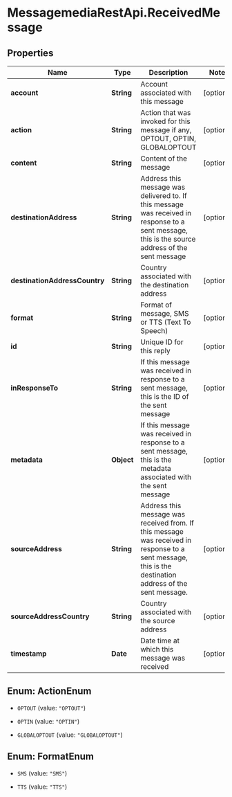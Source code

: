 # MessagemediaRestApi.ReceivedMessage

## Properties
Name | Type | Description | Notes
------------ | ------------- | ------------- | -------------
**account** | **String** | Account associated with this message | [optional] 
**action** | **String** | Action that was invoked for this message if any, OPTOUT, OPTIN, GLOBALOPTOUT | [optional] 
**content** | **String** | Content of the message | [optional] 
**destinationAddress** | **String** | Address this message was delivered to. If this message was received in response to a sent message, this is the source address of the sent message | [optional] 
**destinationAddressCountry** | **String** | Country associated with the destination address | [optional] 
**format** | **String** | Format of message, SMS or TTS (Text To Speech) | [optional] 
**id** | **String** | Unique ID for this reply | [optional] 
**inResponseTo** | **String** | If this message was received in response to a sent message, this is the ID of the sent message | [optional] 
**metadata** | **Object** | If this message was received in response to a sent message, this is the metadata associated with the sent message | [optional] 
**sourceAddress** | **String** | Address this message was received from. If this message was received in response to a sent message, this is the destination address of the sent message. | [optional] 
**sourceAddressCountry** | **String** | Country associated with the source address | [optional] 
**timestamp** | **Date** | Date time at which this message was received | [optional] 


<a name="ActionEnum"></a>
## Enum: ActionEnum


* `OPTOUT` (value: `"OPTOUT"`)

* `OPTIN` (value: `"OPTIN"`)

* `GLOBALOPTOUT` (value: `"GLOBALOPTOUT"`)




<a name="FormatEnum"></a>
## Enum: FormatEnum


* `SMS` (value: `"SMS"`)

* `TTS` (value: `"TTS"`)




